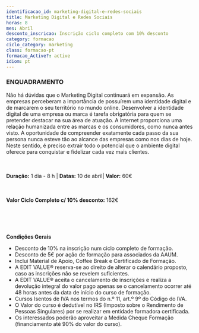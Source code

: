 ```yaml
---
identificacao_id: marketing-digital-e-redes-sociais
title: Marketing Digital e Redes Sociais
horas: 8
mes: Abril
desconto_inscricao: Inscrição ciclo completo com 10% desconto
category: formacao
ciclo_category: marketing
class: formacao-pt
formacao_Active?: active
idiom: pt
---
```



### **ENQUADRAMENTO**
Não há dúvidas que o Marketing Digital continuará em expansão. As empresas perceberam a importância de possuírem uma identidade digital e de marcarem o seu território no mundo online. Desenvolver a identidade digital de uma empresa ou marca é tarefa obrigatória para quem se pretender destacar na sua área de atuação. A internet proporciona uma relação humanizada entre as marcas e os consumidores, como nunca antes visto. A oportunidade de compreender exatamente cada passo da sua persona nunca esteve tão ao alcance das empresas como nos dias de hoje. Neste sentido, é preciso extrair todo o potencial que o ambiente digital oferece para conquistar e fidelizar cada vez mais clientes.<br><br><br>

 

**Duração:** 1 dia - 8 h | **Datas:** 10 de abril| **Valor:** 60€<br><br><br>

 

**Valor Ciclo Completo c/ 10% desconto:** 162€<br><br><br><br><br>

**Condições Gerais**

+ Desconto de 10% na inscrição num ciclo completo de formação.
+ Desconto de 5€ por ação de formação para associados da AAUM.
+ Inclui Material de Apoio, Coffee Break e Certificado de Formação.
+ A EDIT VALUE® reserva-se ao direito de alterar o calendário proposto, caso as inscrições não se revelem suficientes.
+ A EDIT VALUE® aceita o cancelamento de inscrições e realiza a devolução integral do valor pago apenas se o cancelamento ocorrer até 48 horas antes da data de início do curso de formação.
+ Cursos Isentos de IVA nos termos do n.º 11, art.º 9º do Código do IVA.
+ O Valor do curso é dedutível no IRS (Imposto sobre o Rendimento de Pessoas Singulares) por se realizar em entidade formadora certificada.
+ Os interessados poderão aproveitar a Medida Cheque Formação (financiamento até 90% do valor do curso).